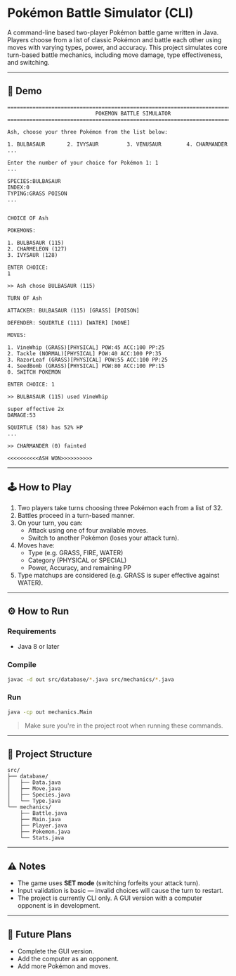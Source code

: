# Pokémon Battle Simulator (CLI)

A command-line based two-player Pokémon battle game written in Java. Players choose from a list of classic Pokémon and battle each other using moves with varying types, power, and accuracy. This project simulates core turn-based battle mechanics, including move damage, type effectiveness, and switching.

---

## 📸 Demo

```
==============================================================================
                            POKEMON BATTLE SIMULATOR                          
==============================================================================

Ash, choose your three Pokémon from the list below:

1. BULBASAUR       2. IVYSAUR         3. VENUSAUR        4. CHARMANDER
...

Enter the number of your choice for Pokémon 1: 1
...

SPECIES:BULBASAUR
INDEX:0
TYPING:GRASS POISON
...


CHOICE OF Ash

POKEMONS: 

1. BULBASAUR (115)
2. CHARMELEON (127)
3. IVYSAUR (128)

ENTER CHOICE: 
1

>> Ash chose BULBASAUR (115)

TURN OF Ash

ATTACKER: BULBASAUR (115) [GRASS] [POISON]

DEFENDER: SQUIRTLE (111) [WATER] [NONE]

MOVES: 

1. VineWhip (GRASS)[PHYSICAL] POW:45 ACC:100 PP:25
2. Tackle (NORMAL)[PHYSICAL] POW:40 ACC:100 PP:35
3. RazorLeaf (GRASS)[PHYSICAL] POW:55 ACC:100 PP:25
4. SeedBomb (GRASS)[PHYSICAL] POW:80 ACC:100 PP:15
0. SWITCH POKEMON

ENTER CHOICE: 1

>> BULBASAUR (115) used VineWhip

super effective 2x
DAMAGE:53

SQUIRTLE (58) has 52% HP
...

>> CHARMANDER (0) fainted

<<<<<<<<<<ASH WON>>>>>>>>>>

````

---

## 🕹️ How to Play

1. Two players take turns choosing three Pokémon each from a list of 32.
2. Battles proceed in a turn-based manner.
3. On your turn, you can:
   - Attack using one of four available moves.
   - Switch to another Pokémon (loses your attack turn).
4. Moves have:
   - Type (e.g. GRASS, FIRE, WATER)
   - Category (PHYSICAL or SPECIAL)
   - Power, Accuracy, and remaining PP
5. Type matchups are considered (e.g. GRASS is super effective against WATER).

---

## ⚙️ How to Run

### Requirements
- Java 8 or later

### Compile
```bash
javac -d out src/database/*.java src/mechanics/*.java
````

### Run

```bash
java -cp out mechanics.Main
```

> Make sure you're in the project root when running these commands.

---

## 📁 Project Structure

```
src/
├── database/
│   ├── Data.java
│   ├── Move.java
│   ├── Species.java
│   └── Type.java
└── mechanics/
    ├── Battle.java
    ├── Main.java
    ├── Player.java
    ├── Pokemon.java
    └── Stats.java
```

---

## ⚠️ Notes

* The game uses **SET mode** (switching forfeits your attack turn).
* Input validation is basic — invalid choices will cause the turn to restart.
* The project is currently CLI only. A GUI version with a computer opponent is in development.

---

## 📌 Future Plans

* Complete the GUI version.
* Add the computer as an opponent.
* Add more Pokémon and moves.
